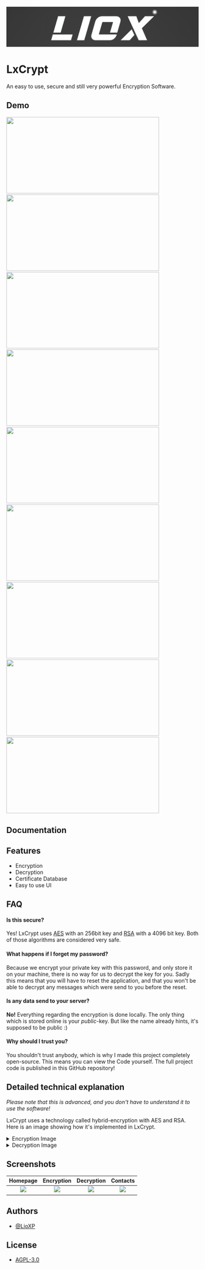 ![Logo](https://raw.githubusercontent.com/LioXP/LioXP/main/img.png)

# LxCrypt

An easy to use, secure and still very powerful Encryption Software.

## Demo

<img src="https://s6.gifyu.com/images/S6OXf.gif" alt="" border="0" height="200" height="200" width="400">

<img src="https://s6.gifyu.com/images/S6OX5.gif" alt="" border="0" height="200" width="400">

<img src="https://s6.gifyu.com/images/S6OXr.gif" alt="" border="0" height="200" width="400">

<img src="https://s6.gifyu.com/images/S6OXY.gif" alt="" border="0" height="200" width="400">

<img src="https://s6.gifyu.com/images/S6OXt.gif" alt="" border="0" height="200" width="400">

<img src="https://s6.gifyu.com/images/S6OXo.gif" alt="" border="0" height="200" width="400">

<img src="https://s6.gifyu.com/images/S6OXD.gif" alt="" border="0" height="200" width="400">

<img src="https://s6.gifyu.com/images/S6OX1.gif" alt="" border="0" height="200" width="400">

<img src="https://s6.gifyu.com/images/S6OXA.gif" alt="" border="0" height="200" width="400">

## Documentation

## Features

- Encryption
- Decryption
- Certificate Database
- Easy to use UI

## FAQ

#### Is this secure?

Yes! LxCrypt uses [AES](https://en.wikipedia.org/wiki/Advanced_Encryption_Standard) with an 256bit key and [RSA](<https://en.wikipedia.org/wiki/RSA_(cryptosystem)>) with a 4096 bit key. Both of those algorithms are considered very safe.

#### What happens if I forget my password?

Because we encrypt your private key with this password, and only store it on your machine, there is no way for us to decrypt the key for you.
Sadly this means that you will have to reset the application, and that you won't be able to decrypt any messages which were send to you before the reset.

#### Is any data send to your server?

**No!** Everything regarding the encryption is done locally. The only thing which is stored online is your _public_-key. But like the name already hints, it's supposed to be public :)

#### Why should I trust you?

You shouldn't trust anybody, which is why I made this project completely open-source. This means you can view the Code yourself. The full project code is published in this GitHub repository!

## Detailed technical explanation

_Please note that this is advanced, and you don't have to understand it to use the software!_

LxCrypt uses a technology called hybrid-encryption with AES and RSA.
Here is an image showing how it's implemented in LxCrypt.

<details>
<summary>Encryption Image</summary>

![Encryption](https://raw.githubusercontent.com/LioXP/LxCrypt/dev/img/LxCrypt-encryption.png)

</details>

<details>
<summary>Decryption Image</summary>

![Decryption](https://raw.githubusercontent.com/LioXP/LxCrypt/dev/img/LxCrypt-decryption.png)

</details>

## Screenshots

|             Homepage              |            Encryption             |            Decryption             |             Contacts              |
| :-------------------------------: | :-------------------------------: | :-------------------------------: | :-------------------------------: |
| ![](https://placehold.co/100x100) | ![](https://placehold.co/100x100) | ![](https://placehold.co/100x100) | ![](https://placehold.co/100x100) |

## Authors

- [@LioXP](https://github.com/LioXP)

## License

- [AGPL-3.0](https://choosealicense.com/licenses/agpl-3.0/)
